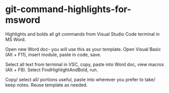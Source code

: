 # git-command-highlights-for-msword
Highlights and bolds all git commands from Visual Studio Code terminal in MS Word. 

Open new Word doc- you will use this as your template.  Open Visual Basic (Alt + F11), insert module, paste in code, save.  

Select all text from terminal in VSC, copy, paste into Word doc, view macros (Alt + F8).  Select FindHighlightAndBold, run. 

Copy/ select all/ portions useful, paste into wherever you prefer to take/ keep notes.  Reuse template as needed. 
